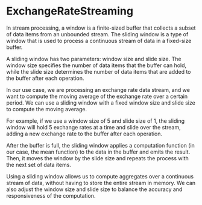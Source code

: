 # ExchangeRateStreaming

In stream processing, a window is a finite-sized buffer that collects a subset of data items from an unbounded stream. The sliding window is a type of window that is used to process a continuous stream of data in a fixed-size buffer.

A sliding window has two parameters: window size and slide size. The window size specifies the number of data items that the buffer can hold, while the slide size determines the number of data items that are added to the buffer after each operation.

In our use case, we are processing an exchange rate data stream, and we want to compute the moving average of the exchange rate over a certain period. We can use a sliding window with a fixed window size and slide size to compute the moving average.

For example, if we use a window size of 5 and slide size of 1, the sliding window will hold 5 exchange rates at a time and slide over the stream, adding a new exchange rate to the buffer after each operation.

After the buffer is full, the sliding window applies a computation function (in our case, the mean function) to the data in the buffer and emits the result. Then, it moves the window by the slide size and repeats the process with the next set of data items.

Using a sliding window allows us to compute aggregates over a continuous stream of data, without having to store the entire stream in memory. We can also adjust the window size and slide size to balance the accuracy and responsiveness of the computation.
